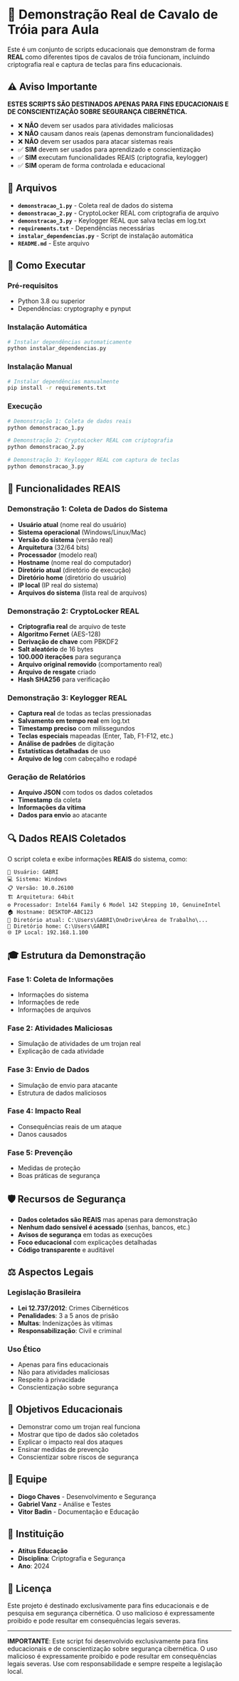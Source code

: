 # 🐴 Demonstração Real de Cavalo de Tróia para Aula

Este é um conjunto de scripts educacionais que demonstram de forma **REAL** como diferentes tipos de cavalos de tróia funcionam, incluindo criptografia real e captura de teclas para fins educacionais.

## ⚠️ Aviso Importante

**ESTES SCRIPTS SÃO DESTINADOS APENAS PARA FINS EDUCACIONAIS E DE CONSCIENTIZAÇÃO SOBRE SEGURANÇA CIBERNÉTICA.**

- ❌ **NÃO** devem ser usados para atividades maliciosas
- ❌ **NÃO** causam danos reais (apenas demonstram funcionalidades)
- ❌ **NÃO** devem ser usados para atacar sistemas reais
- ✅ **SIM** devem ser usados para aprendizado e conscientização
- ✅ **SIM** executam funcionalidades REAIS (criptografia, keylogger)
- ✅ **SIM** operam de forma controlada e educacional

## 📁 Arquivos

- **`demonstracao_1.py`** - Coleta real de dados do sistema
- **`demonstracao_2.py`** - CryptoLocker REAL com criptografia de arquivo
- **`demonstracao_3.py`** - Keylogger REAL que salva teclas em log.txt
- **`requirements.txt`** - Dependências necessárias
- **`instalar_dependencias.py`** - Script de instalação automática
- **`README.md`** - Este arquivo

## 🚀 Como Executar

### Pré-requisitos
- Python 3.8 ou superior
- Dependências: cryptography e pynput

### Instalação Automática
```bash
# Instalar dependências automaticamente
python instalar_dependencias.py
```

### Instalação Manual
```bash
# Instalar dependências manualmente
pip install -r requirements.txt
```

### Execução
```bash
# Demonstração 1: Coleta de dados reais
python demonstracao_1.py

# Demonstração 2: CryptoLocker REAL com criptografia
python demonstracao_2.py

# Demonstração 3: Keylogger REAL com captura de teclas
python demonstracao_3.py
```

## 🎯 Funcionalidades REAIS

### Demonstração 1: Coleta de Dados do Sistema
- **Usuário atual** (nome real do usuário)
- **Sistema operacional** (Windows/Linux/Mac)
- **Versão do sistema** (versão real)
- **Arquitetura** (32/64 bits)
- **Processador** (modelo real)
- **Hostname** (nome real do computador)
- **Diretório atual** (diretório de execução)
- **Diretório home** (diretório do usuário)
- **IP local** (IP real do sistema)
- **Arquivos do sistema** (lista real de arquivos)

### Demonstração 2: CryptoLocker REAL
- **Criptografia real** de arquivo de teste
- **Algoritmo Fernet** (AES-128)
- **Derivação de chave** com PBKDF2
- **Salt aleatório** de 16 bytes
- **100.000 iterações** para segurança
- **Arquivo original removido** (comportamento real)
- **Arquivo de resgate** criado
- **Hash SHA256** para verificação

### Demonstração 3: Keylogger REAL
- **Captura real** de todas as teclas pressionadas
- **Salvamento em tempo real** em log.txt
- **Timestamp preciso** com milissegundos
- **Teclas especiais** mapeadas (Enter, Tab, F1-F12, etc.)
- **Análise de padrões** de digitação
- **Estatísticas detalhadas** de uso
- **Arquivo de log** com cabeçalho e rodapé

### Geração de Relatórios
- **Arquivo JSON** com todos os dados coletados
- **Timestamp** da coleta
- **Informações da vítima**
- **Dados para envio** ao atacante

## 🔍 Dados REAIS Coletados

O script coleta e exibe informações **REAIS** do sistema, como:

```
👤 Usuário: GABRI
💻 Sistema: Windows
📋 Versão: 10.0.26100
🏗️ Arquitetura: 64bit
⚙️ Processador: Intel64 Family 6 Model 142 Stepping 10, GenuineIntel
🏠 Hostname: DESKTOP-ABC123
📁 Diretório atual: C:\Users\GABRI\OneDrive\Área de Trabalho\...
🏡 Diretório home: C:\Users\GABRI
🌐 IP Local: 192.168.1.100
```

## 🎓 Estrutura da Demonstração

### Fase 1: Coleta de Informações
- Informações do sistema
- Informações de rede
- Informações de arquivos

### Fase 2: Atividades Maliciosas
- Simulação de atividades de um trojan real
- Explicação de cada atividade

### Fase 3: Envio de Dados
- Simulação de envio para atacante
- Estrutura de dados maliciosos

### Fase 4: Impacto Real
- Consequências reais de um ataque
- Danos causados

### Fase 5: Prevenção
- Medidas de proteção
- Boas práticas de segurança

## 🛡️ Recursos de Segurança

- **Dados coletados são REAIS** mas apenas para demonstração
- **Nenhum dado sensível é acessado** (senhas, bancos, etc.)
- **Avisos de segurança** em todas as execuções
- **Foco educacional** com explicações detalhadas
- **Código transparente** e auditável

## ⚖️ Aspectos Legais

### Legislação Brasileira
- **Lei 12.737/2012**: Crimes Cibernéticos
- **Penalidades**: 3 a 5 anos de prisão
- **Multas**: Indenizações às vítimas
- **Responsabilização**: Civil e criminal

### Uso Ético
- Apenas para fins educacionais
- Não para atividades maliciosas
- Respeito à privacidade
- Conscientização sobre segurança

## 🎯 Objetivos Educacionais

- Demonstrar como um trojan real funciona
- Mostrar que tipo de dados são coletados
- Explicar o impacto real dos ataques
- Ensinar medidas de prevenção
- Conscientizar sobre riscos de segurança

## 👥 Equipe

- **Diogo Chaves** - Desenvolvimento e Segurança
- **Gabriel Vanz** - Análise e Testes
- **Vitor Badin** - Documentação e Educação

## 🏫 Instituição

- **Atitus Educação**
- **Disciplina**: Criptografia e Segurança
- **Ano**: 2024

## 📄 Licença

Este projeto é destinado exclusivamente para fins educacionais e de pesquisa em segurança cibernética. O uso malicioso é expressamente proibido e pode resultar em consequências legais severas.

---

**IMPORTANTE**: Este script foi desenvolvido exclusivamente para fins educacionais e de conscientização sobre segurança cibernética. O uso malicioso é expressamente proibido e pode resultar em consequências legais severas. Use com responsabilidade e sempre respeite a legislação local.